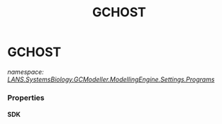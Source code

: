 ﻿---
title: GCHOST
---

# GCHOST
_namespace: [LANS.SystemsBiology.GCModeller.ModellingEngine.Settings.Programs](N-LANS.SystemsBiology.GCModeller.ModellingEngine.Settings.Programs.html)_






### Properties

#### SDK

